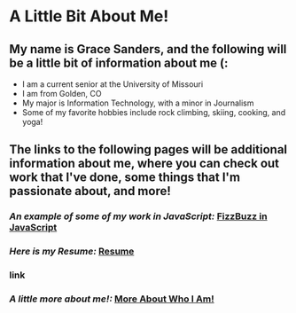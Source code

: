 # A Little Bit About Me!
## My name is Grace Sanders, and the following will be a little bit of information about me (:

+ I am a current senior at the University of Missouri 
+ I am from Golden, CO
+ My major is Information Technology, with a minor in Journalism 
+ Some of my favorite hobbies include rock climbing, skiing, cooking, and yoga!

## The links to the following pages will be additional information about me, where you can check out work that I've done, some things that I'm passionate about, and more! 
### *An example of some of my work in JavaScript:* [FizzBuzz in JavaScript](ExampleJS.md)
### *Here is my Resume:* [Resume](Resume.md) 
### link
### *A little more about me!:* [More About Who I Am!](MoreAboutMe.md)  
